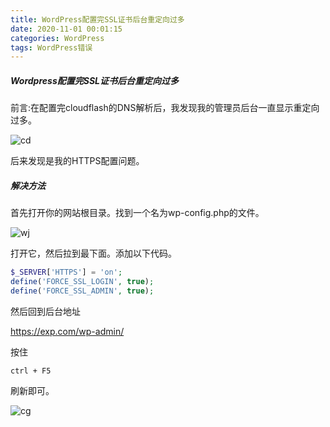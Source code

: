 ```yaml
---
title: WordPress配置完SSL证书后台重定向过多
date: 2020-11-01 00:01:15
categories: WordPress
tags: WordPress错误
---
```

##### Wordpress配置完SSL证书后台重定向过多

前言:在配置完cloudflash的DNS解析后，我发现我的管理员后台一直显示重定向过多。

![cd](https://cdn.jsdelivr.net/gh/Nesxc/file@master/8ARN.png)

后来发现是我的HTTPS配置问题。

##### 解决方法

首先打开你的网站根目录。找到一个名为wp-config.php的文件。

![wj](https://cdn.jsdelivr.net/gh/Nesxc/file/8ARR.png)

打开它，然后拉到最下面。添加以下代码。

```php
$_SERVER['HTTPS'] = 'on';
define('FORCE_SSL_LOGIN', true);
define('FORCE_SSL_ADMIN', true);
```

然后回到后台地址

https://exp.com/wp-admin/

按住

```
ctrl + F5
```

刷新即可。

![cg](https://cdn.jsdelivr.net/gh/Nesxc/file/8ARV.png)